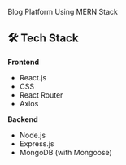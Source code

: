 Blog Platform Using MERN Stack 

## 🛠 Tech Stack

**Frontend**
- React.js 
- CSS
- React Router
- Axios

**Backend**
- Node.js
- Express.js
- MongoDB (with Mongoose)

